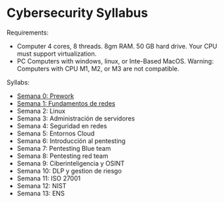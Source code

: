 # Cybersecurity Syllabus

Requirements:
- Computer 4 cores, 8 threads. 8gm RAM. 50 GB hard drive. Your CPU must support virtualization.
- PC Computers with windows, linux, or Inte-Based MacOS.
Warning: Computers with CPU M1, M2, or M3 are not compatible.

Syllabs:
- [Semana 0: Prework](./00-prework/README.es.md)
- [Semana 1: Fundamentos de redes](./01-fundamentos-redes/README.es.md)
- Semana 2: Linux
- Semana 3: Administración de servidores
- Semana 4: Seguridad en redes
- Semana 5: Entornos Cloud
- Semana 6: Introducción al pentesting
- Semana 7: Pentesting Blue team
- Semana 8: Pentesting red team
- Semana 9: Ciberinteligencia y OSINT
- Semana 10: DLP y gestion de riesgo
- Semana 11: ISO 27001
- Semana 12: NIST
- Semana 13: ENS
